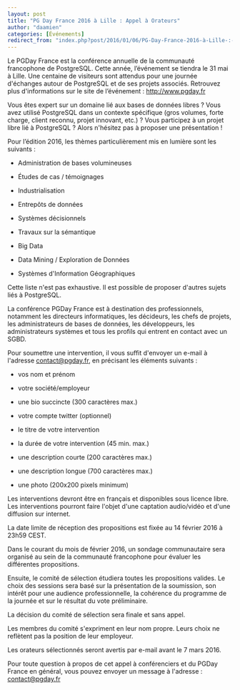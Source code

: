 ```yaml
---
layout: post
title: "PG Day France 2016 à Lille : Appel à Orateurs"
author: "daamien"
categories: [Événements]
redirect_from: "index.php?post/2016/01/06/PG-Day-France-2016-à-Lille-:-Appel-à-Orateurs"
---
```





<!--more-->


Le PGDay France est la conférence annuelle de la communauté francophone de PostgreSQL. Cette année, l’événement se tiendra le 31 mai à Lille. Une centaine de visiteurs sont attendus pour une journée d'échanges autour de PostgreSQL et de ses projets associés. Retrouvez plus d'informations sur le site de l’événement : http://www.pgday.fr



Vous êtes expert sur un domaine lié aux bases de données libres ? Vous avez utilisé PostgreSQL dans un contexte spécifique (gros volumes, forte charge, client reconnu, projet innovant, etc.) ? Vous participez à un projet libre lié à PostgreSQL ? Alors n'hésitez pas à proposer une présentation !



Pour l’édition 2016, les thèmes particulièrement mis en lumière sont les suivants :



* Administration de bases volumineuses

* Études de cas / témoignages

* Industrialisation

* Entrepôts de données

* Systèmes décisionnels

* Travaux sur la sémantique

* Big Data

* Data Mining / Exploration de Données

* Systèmes d'Information Géographiques



Cette liste n'est pas exhaustive. Il est possible de proposer d'autres sujets liés à PostgreSQL.



La conférence PGDay France est à destination des professionnels, notamment les directeurs informatiques, les décideurs, les chefs de projets, les administrateurs de bases de données, les développeurs, les administrateurs systèmes et tous les profils qui entrent en contact avec un SGBD.



Pour soumettre une intervention, il vous suffit d'envoyer un e-mail à l'adresse contact@pgday.fr, en précisant les éléments suivants :



* vos nom et prénom

* votre société/employeur

* une bio succincte (300 caractères max.)

* votre compte twitter (optionnel)

* le titre de votre intervention

* la durée de votre intervention (45 min. max.)

* une description courte (200 caractères max.)

* une description longue (700 caractères max.)

* une photo (200x200 pixels minimum)



Les interventions devront être en français et disponibles sous licence libre. Les interventions pourront faire l'objet d'une captation audio/vidéo et d'une diffusion sur internet.



La date limite de réception des propositions est fixée au 14 février 2016 à 23h59 CEST.



Dans le courant du mois de février 2016, un sondage communautaire sera organisé au sein de la communauté francophone pour évaluer les différentes propositions.



Ensuite, le comité de sélection étudiera toutes les propositions valides. Le choix des sessions sera basé sur la présentation de la soumission, son intérêt pour une audience professionnelle, la cohérence du programme de la journée et sur le résultat du vote préliminaire.



La décision du comité de sélection sera finale et sans appel.



Les membres du comité s'expriment en leur nom propre. Leurs choix ne reflètent pas la position de leur employeur.



Les orateurs sélectionnés seront avertis par e-mail avant le 7 mars 2016.



Pour toute question à propos de cet appel à conférenciers et du PGDay France en général, vous pouvez envoyer un message à l'adresse : contact@pgday.fr